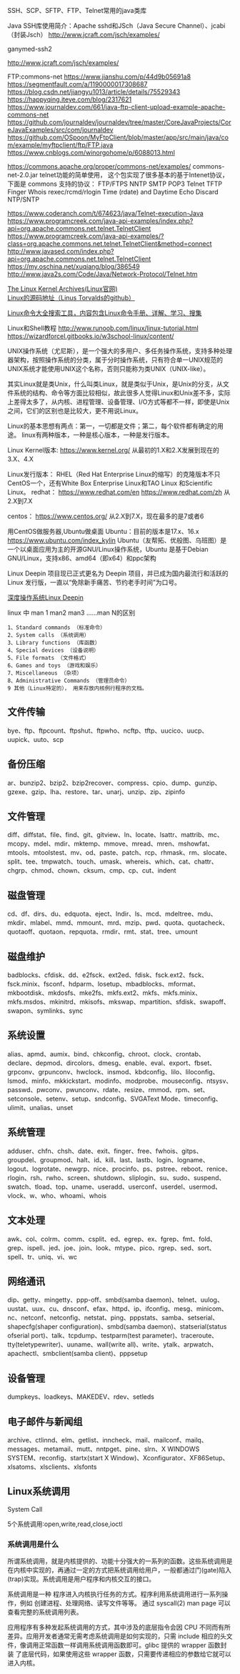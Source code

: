 SSH、SCP、SFTP、FTP、Telnet常用的java类库

Java SSH库使用简介：Apache sshd和JSch（Java Secure Channel）、jcabi（封装Jsch）
http://www.jcraft.com/jsch/examples/

ganymed-ssh2





http://www.jcraft.com/jsch/examples/


FTP:commons-net
https://www.jianshu.com/p/44d9b05691a8
https://segmentfault.com/a/1190000017308687
https://blog.csdn.net/jiangyu1013/article/details/75529343
https://happyqing.iteye.com/blog/2317621
https://www.journaldev.com/661/java-ftp-client-upload-example-apache-commons-net
https://github.com/journaldev/journaldev/tree/master/CoreJavaProjects/CoreJavaExamples/src/com/journaldev
https://github.com/OSpoon/MyFtpClient/blob/master/app/src/main/java/com/example/myftpclient/ftp/FTP.java
https://www.cnblogs.com/winorgohome/p/6088013.html


https://commons.apache.org/proper/commons-net/examples/
commons-net-2.0.jar telnet功能的简单使用，
这个包实现了很多基本的基于Intenet协议，下面是 commons 支持的协议：
FTP/FTPS
NNTP
SMTP
POP3
Telnet
TFTP
Finger
Whois
rexec/rcmd/rlogin
Time (rdate) and Daytime
Echo
Discard
NTP/SNTP



https://www.coderanch.com/t/674623/java/Telnet-execution-Java
https://www.programcreek.com/java-api-examples/index.php?api=org.apache.commons.net.telnet.TelnetClient
https://www.programcreek.com/java-api-examples/?class=org.apache.commons.net.telnet.TelnetClient&method=connect
http://www.javased.com/index.php?api=org.apache.commons.net.telnet.TelnetClient
https://my.oschina.net/xuqiang/blog/386549
http://www.java2s.com/Code/Java/Network-Protocol/Telnet.htm


[The Linux Kernel Archives(Linux官网)](https://www.kernel.org/)  
[Linux的源码地址（Linus Torvalds的github）](https://github.com/torvalds/linux)  

[Linux命令大全搜索工具，内容包含Linux命令手册、详解、学习、搜集](https://github.com/jaywcjlove/linux-command)


Linux和Shell教程
http://www.runoob.com/linux/linux-tutorial.html
https://wizardforcel.gitbooks.io/w3school-linux/content/


UNIX操作系统（尤尼斯），是一个强大的多用户、多任务操作系统，支持多种处理器架构，按照操作系统的分类，属于分时操作系统，只有符合单一UNIX规范的UNIX系统才能使用UNIX这个名称，否则只能称为类UNIX（UNIX-like）。

其实Linux就是类Unix，什么叫类Linux，就是类似于Unix，是Unix的分支，从文件系统的结构、命令等方面比较相似，故此很多人觉得Linux和Unix差不多，实际上差得太多了，从内核、进程管理、设备管理、I/O方式等都不一样，即使是Unix之间，它们的区别也是比较大，更不用说Linux。

Linux的基本思想有两点：第一，一切都是文件；第二，每个软件都有确定的用途。
linux有两种版本，一种是核心版本，一种是发行版本。

Linux Kernel版本:
https://www.kernel.org/
从最初的1.X和2.X发展到现在的3.X、4.X

Linux发行版本：
RHEL（Red Hat Enterprise Linux的缩写）的克隆版本不只CentOS一个，还有White Box Enterprise Linux和TAO Linux 和Scientific Linux。
redhat：
https://www.redhat.com/en
https://www.redhat.com/zh
从2.X到7.X

centos：
https://www.centos.org/
从2.X到7.X，现在最多的是7或者6


用CentOS做服务器,Ubuntu做桌面
Ubuntu：目前的版本是17.x、16.x
https://www.ubuntu.com/index_kylin
Ubuntu（友帮拓、优般图、乌班图）是一个以桌面应用为主的开源GNU/Linux操作系统，Ubuntu 是基于Debian GNU/Linux，支持x86、amd64（即x64）和ppc架构




Linux Deepin 项目现已正式更名为 Deepin 项目，并已成为国内最流行和活跃的Linux 发行版，一直以“免除新手痛苦、节约老手时间”为口号。

[深度操作系统Linux Deepin](https://www.deepin.org/zh/)


linux 中 man 1 man2 man3 ......man N的区别
```
1、Standard commands （标准命令）
2、System calls （系统调用）
3、Library functions （库函数）
4、Special devices （设备说明）
5、File formats （文件格式）
6、Games and toys （游戏和娱乐）
7、Miscellaneous （杂项）
8、Administrative Commands （管理员命令）
9 其他（Linux特定的）， 用来存放内核例行程序的文档。
```


## 文件传输
bye、ftp、ftpcount、ftpshut、ftpwho、ncftp、tftp、uucico、uucp、uupick、uuto、scp

## 备份压缩
ar、bunzip2、bzip2、bzip2recover、compress、cpio、dump、gunzip、gzexe、gzip、lha、restore、tar、unarj、unzip、zip、zipinfo

## 文件管理
diff、diffstat、file、find、git、gitview、ln、locate、lsattr、mattrib、mc、mcopy、mdel、mdir、mktemp、mmove、mread、mren、mshowfat、mtools、mtoolstest、mv、od、paste、patch、rcp、rhmask、rm、slocate、split、tee、tmpwatch、touch、umask、whereis、which、cat、chattr、chgrp、chmod、chown、cksum、cmp、cp、cut、indent

## 磁盘管理
cd、df、dirs、du、edquota、eject、lndir、ls、mcd、mdeltree、mdu、mkdir、mlabel、mmd、mmount、mrd、mzip、pwd、quota、quotacheck、quotaoff、quotaon、repquota、rmdir、rmt、stat、tree、umount

## 磁盘维护
badblocks、cfdisk、dd、e2fsck、ext2ed、fdisk、fsck.ext2、fsck、fsck.minix、fsconf、hdparm、losetup、mbadblocks、mformat、mkbootdisk、mkdosfs、mke2fs、mkfs.ext2、mkfs、mkfs.minix、mkfs.msdos、mkinitrd、mkisofs、mkswap、mpartition、sfdisk、swapoff、swapon、symlinks、sync

## 系统设置
alias、apmd、aumix、bind、chkconfig、chroot、clock、crontab、declare、depmod、dircolors、dmesg、enable、eval、export、fbset、grpconv、grpunconv、hwclock、insmod、kbdconfig、lilo、liloconfig、lsmod、minfo、mkkickstart、modinfo、modprobe、mouseconfig、ntsysv、passwd、pwconv、pwunconv、rdate、resize、rmmod、rpm、set、setconsole、setenv、setup、sndconfig、SVGAText Mode、timeconfig、ulimit、unalias、unset

## 系统管理
adduser、chfn、chsh、date、exit、finger、free、fwhois、gitps、groupdel、groupmod、halt、id、kill、last、lastb、login、logname、logout、logrotate、newgrp、nice、procinfo、ps、pstree、reboot、renice、rlogin、rsh、rwho、screen、shutdown、sliplogin、su、sudo、suspend、swatch、tload、top、uname、useradd、userconf、userdel、usermod、vlock、w、who、whoami、whois

## 文本处理
awk、col、colrm、comm、csplit、ed、egrep、ex、fgrep、fmt、fold、grep、ispell、jed、joe、join、look、mtype、pico、rgrep、sed、sort、spell、tr、uniq、vi、wc

## 网络通讯
dip、getty、mingetty、ppp-off、smbd(samba daemon)、telnet、uulog、uustat、uux、cu、dnsconf、efax、httpd、ip、ifconfig、mesg、minicom、nc、netconf、netconfig、netstat、ping、pppstats、samba、setserial、shapecfg(shaper configuration)、smbd(samba daemon)、statserial(status ofserial port)、talk、tcpdump、testparm(test parameter)、traceroute、tty(teletypewriter)、uuname、wall(write all)、write、ytalk、arpwatch、apachectl、smbclient(samba client)、pppsetup

## 设备管理
dumpkeys、loadkeys、MAKEDEV、rdev、setleds

## 电子邮件与新闻组
archive、ctlinnd、elm、getlist、inncheck、mail、mailconf、mailq、messages、metamail、mutt、nntpget、pine、slrn、X WINDOWS SYSTEM、reconfig、startx(start X Window)、Xconfigurator、XF86Setup、xlsatoms、xlsclients、xlsfonts






## Linux系统调用

System Call

5个系统调用∶open,write,read,close,ioctl


### 系统调用是什么

所谓系统调用，就是内核提供的、功能十分强大的一系列的函数。这些系统调用是在内核中实现的，再通过一定的方式把系统调用给用户，一般都通过门(gate)陷入(trap)实现。系统调用是用户程序和内核交互的接口。

系统调用是一种 程序进入内核执行任务的方式。程序利用系统调用进行一系列操作，例如 创建进程、处理网络、读写文件等等。 通过 syscall(2) man page 可以查看完整的系统调用列表。

应用程序有多种发起系统调用的方式，其中涉及的底层指令会因 CPU 不同而有所 差异。应用开发者通常无需考虑系统调用是如何实现的，只需 include 相应的头文 件，像调用正常函数一样调用系统调用函数即可。glibc 提供的 wrapper 函数封装 了底层代码，如果使用这些 wrapper 函数，只需要传递相应的参数给它就可以进入内核。



